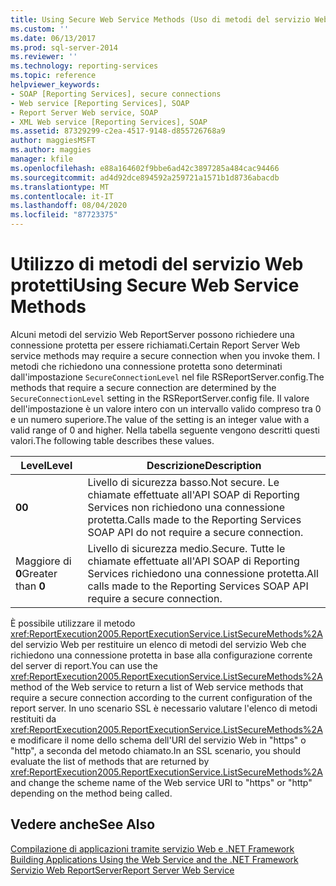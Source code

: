 ```yaml
---
title: Using Secure Web Service Methods (Uso di metodi del servizio Web protetti) | Microsoft Docs
ms.custom: ''
ms.date: 06/13/2017
ms.prod: sql-server-2014
ms.reviewer: ''
ms.technology: reporting-services
ms.topic: reference
helpviewer_keywords:
- SOAP [Reporting Services], secure connections
- Web service [Reporting Services], SOAP
- Report Server Web service, SOAP
- XML Web service [Reporting Services], SOAP
ms.assetid: 87329299-c2ea-4517-9148-d855726768a9
author: maggiesMSFT
ms.author: maggies
manager: kfile
ms.openlocfilehash: e88a164602f9bbe6ad42c3897285a484cac94466
ms.sourcegitcommit: ad4d92dce894592a259721a1571b1d8736abacdb
ms.translationtype: MT
ms.contentlocale: it-IT
ms.lasthandoff: 08/04/2020
ms.locfileid: "87723375"
---
```

# <a name="using-secure-web-service-methods"></a><span data-ttu-id="ee461-102">Utilizzo di metodi del servizio Web protetti</span><span class="sxs-lookup"><span data-stu-id="ee461-102">Using Secure Web Service Methods</span></span>
  <span data-ttu-id="ee461-103">Alcuni metodi del servizio Web ReportServer possono richiedere una connessione protetta per essere richiamati.</span><span class="sxs-lookup"><span data-stu-id="ee461-103">Certain Report Server Web service methods may require a secure connection when you invoke them.</span></span> <span data-ttu-id="ee461-104">I metodi che richiedono una connessione protetta sono determinati dall'impostazione `SecureConnectionLevel` nel file RSReportServer.config.</span><span class="sxs-lookup"><span data-stu-id="ee461-104">The methods that require a secure connection are determined by the `SecureConnectionLevel` setting in the RSReportServer.config file.</span></span> <span data-ttu-id="ee461-105">Il valore dell'impostazione è un valore intero con un intervallo valido compreso tra 0 e un numero superiore.</span><span class="sxs-lookup"><span data-stu-id="ee461-105">The value of the setting is an integer value with a valid range of 0 and higher.</span></span> <span data-ttu-id="ee461-106">Nella tabella seguente vengono descritti questi valori.</span><span class="sxs-lookup"><span data-stu-id="ee461-106">The following table describes these values.</span></span>  
  
|<span data-ttu-id="ee461-107">Level</span><span class="sxs-lookup"><span data-stu-id="ee461-107">Level</span></span>|<span data-ttu-id="ee461-108">Descrizione</span><span class="sxs-lookup"><span data-stu-id="ee461-108">Description</span></span>|  
|-----------|-----------------|  
|<span data-ttu-id="ee461-109">**0**</span><span class="sxs-lookup"><span data-stu-id="ee461-109">**0**</span></span>|<span data-ttu-id="ee461-110">Livello di sicurezza basso.</span><span class="sxs-lookup"><span data-stu-id="ee461-110">Not secure.</span></span> <span data-ttu-id="ee461-111">Le chiamate effettuate all'API SOAP di Reporting Services non richiedono una connessione protetta.</span><span class="sxs-lookup"><span data-stu-id="ee461-111">Calls made to the Reporting Services SOAP API do not require a secure connection.</span></span>|  
|<span data-ttu-id="ee461-112">Maggiore di **0**</span><span class="sxs-lookup"><span data-stu-id="ee461-112">Greater than **0**</span></span>|<span data-ttu-id="ee461-113">Livello di sicurezza medio.</span><span class="sxs-lookup"><span data-stu-id="ee461-113">Secure.</span></span> <span data-ttu-id="ee461-114">Tutte le chiamate effettuate all'API SOAP di Reporting Services richiedono una connessione protetta.</span><span class="sxs-lookup"><span data-stu-id="ee461-114">All calls made to the Reporting Services SOAP API require a secure connection.</span></span>|  
  
 <span data-ttu-id="ee461-115">È possibile utilizzare il metodo <xref:ReportExecution2005.ReportExecutionService.ListSecureMethods%2A> del servizio Web per restituire un elenco di metodi del servizio Web che richiedono una connessione protetta in base alla configurazione corrente del server di report.</span><span class="sxs-lookup"><span data-stu-id="ee461-115">You can use the <xref:ReportExecution2005.ReportExecutionService.ListSecureMethods%2A> method of the Web service to return a list of Web service methods that require a secure connection according to the current configuration of the report server.</span></span> <span data-ttu-id="ee461-116">In uno scenario SSL è necessario valutare l'elenco di metodi restituiti da <xref:ReportExecution2005.ReportExecutionService.ListSecureMethods%2A> e modificare il nome dello schema dell'URI del servizio Web in "https" o "http", a seconda del metodo chiamato.</span><span class="sxs-lookup"><span data-stu-id="ee461-116">In an SSL scenario, you should evaluate the list of methods that are returned by <xref:ReportExecution2005.ReportExecutionService.ListSecureMethods%2A> and change the scheme name of the Web service URI to "https" or "http" depending on the method being called.</span></span>  
  
## <a name="see-also"></a><span data-ttu-id="ee461-117">Vedere anche</span><span class="sxs-lookup"><span data-stu-id="ee461-117">See Also</span></span>  
 <span data-ttu-id="ee461-118">[Compilazione di applicazioni tramite servizio Web e .NET Framework](building-applications-using-the-web-service-and-the-net-framework.md) </span><span class="sxs-lookup"><span data-stu-id="ee461-118">[Building Applications Using the Web Service and the .NET Framework](building-applications-using-the-web-service-and-the-net-framework.md) </span></span>  
 [<span data-ttu-id="ee461-119">Servizio Web ReportServer</span><span class="sxs-lookup"><span data-stu-id="ee461-119">Report Server Web Service</span></span>](../report-server-web-service.md)  
  
  
